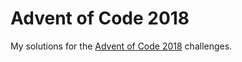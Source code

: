 # Advent of Code 2018
My solutions for the [Advent of Code 2018](https://adventofcode.com) challenges.

